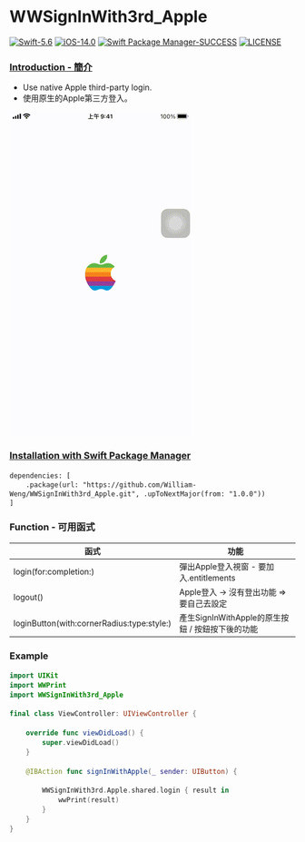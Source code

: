 # WWSignInWith3rd_Apple

[![Swift-5.6](https://img.shields.io/badge/Swift-5.6-orange.svg?style=flat)](https://developer.apple.com/swift/) [![iOS-14.0](https://img.shields.io/badge/iOS-14.0-pink.svg?style=flat)](https://developer.apple.com/swift/) [![Swift Package Manager-SUCCESS](https://img.shields.io/badge/Swift_Package_Manager-SUCCESS-blue.svg?style=flat)](https://developer.apple.com/swift/) [![LICENSE](https://img.shields.io/badge/LICENSE-MIT-yellow.svg?style=flat)](https://developer.apple.com/swift/)

### [Introduction - 簡介](https://swiftpackageindex.com/William-Weng)
- Use native Apple third-party login.
- 使用原生的Apple第三方登入。

![](./Example.gif)

### [Installation with Swift Package Manager](https://medium.com/彼得潘的-swift-ios-app-開發問題解答集/使用-spm-安裝第三方套件-xcode-11-新功能-2c4ffcf85b4b)
```
dependencies: [
    .package(url: "https://github.com/William-Weng/WWSignInWith3rd_Apple.git", .upToNextMajor(from: "1.0.0"))
]
```

### Function - 可用函式
|函式|功能|
|-|-|
|login(for:completion:)|彈出Apple登入視窗 - 要加入.entitlements|
|logout()|Apple登入 -> 沒有登出功能 => 要自己去設定|
|loginButton(with:cornerRadius:type:style:)|產生SignInWithApple的原生按鈕 / 按鈕按下後的功能|

### Example
```swift
import UIKit
import WWPrint
import WWSignInWith3rd_Apple

final class ViewController: UIViewController {

    override func viewDidLoad() {
        super.viewDidLoad()
    }
    
    @IBAction func signInWithApple(_ sender: UIButton) {
        
        WWSignInWith3rd.Apple.shared.login { result in
            wwPrint(result)
        }
    }
}
```
